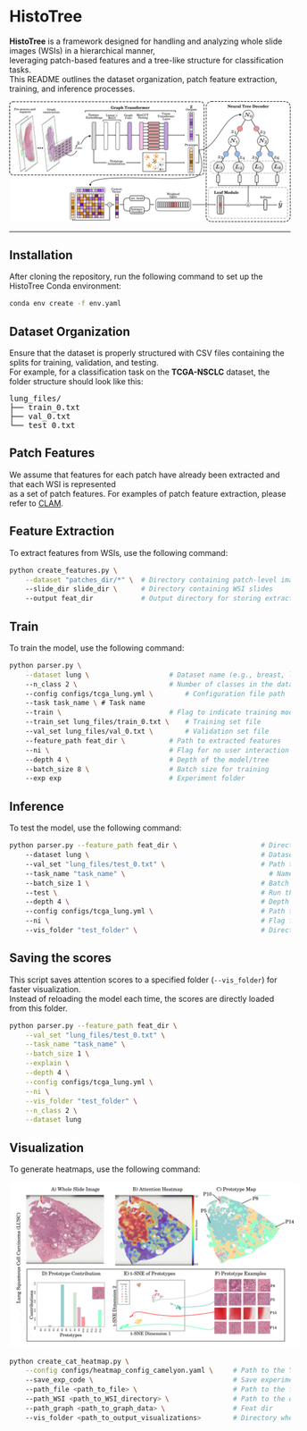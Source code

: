 # **HistoTree**

**HistoTree** is a framework designed for handling and analyzing whole slide images (WSIs) in a hierarchical manner,  
 leveraging patch-based features and a tree-like structure for classification tasks.  
 This README outlines the dataset organization, patch feature extraction, training, and inference processes.


<img src="histotree.png" alt="HistoTree Framework" width="1000">

---
## **Installation**
After cloning the repository, run the following command to set up the HistoTree Conda environment:
```bash
conda env create -f env.yaml
```

## **Dataset Organization**
Ensure that the dataset is properly structured with CSV files containing the splits for training, validation, and testing.   
For example, for a classification task on the **TCGA-NSCLC** dataset, the folder structure should look like this:  

<pre>
lung_files/
├── train_0.txt
├── val_0.txt
└── test_0.txt
</pre>

## **Patch Features**
We assume that features for each patch have already been extracted and that each WSI is represented  
as a set of patch features. For examples of patch feature extraction, please refer to [CLAM](https://github.com/mahmoodlab/CLAM).


## **Feature Extraction**

To extract features from WSIs, use the following command:

```bash
python create_features.py \
    --dataset "patches_dir/*" \  # Directory containing patch-level images
    --slide_dir slide_dir \      # Directory containing WSI slides
    --output feat_dir            # Output directory for storing extracted features

```
## Train

To train the model, use the following command:

```bash
python parser.py \
    --dataset lung \            		# Dataset name (e.g., breast, lung, rcc)
    --n_class 2 \                 		# Number of classes in the dataset
    --config configs/tcga_lung.yml \  		# Configuration file path
    --task task_name \ # Task name
    --train \                    		# Flag to indicate training mode
    --train_set lung_files/train_0.txt \  	# Training set file
    --val_set lung_files/val_0.txt \      	# Validation set file
    --feature_path feat_dir \     		# Path to extracted features
    --ni \                        		# Flag for no user interaction (optional)
    --depth 4 \                   		# Depth of the model/tree
    --batch_size 8 \              		# Batch size for training
    --exp exp                    		# Experiment folder
```

## Inference

To test the model, use the following command:

```bash
python parser.py --feature_path feat_dir \                     # Directory containing feature files
    --dataset lung \                                           # Dataset name (e.g., breast, lung, rcc)
    --val_set "lung_files/test_0.txt" \                        # Path to the test set file
    --task_name "task_name" \                                    # Name of the task to execute
    --batch_size 1 \                                           # Batch size for testing
    --test \                                                   # Run the script in test mode
    --depth 4 \                                                # Depth of the model/tree
    --config configs/tcga_lung.yml \                           # Path to the configuration file
    --ni \                                                     # Flag for no user interaction (optional)
    --vis_folder "test_folder" \                               # Directory for saving visualization outputs
```


## Saving the scores

This script saves attention scores to a specified folder (`--vis_folder`) for faster visualization.  
Instead of reloading the model each time, the scores are directly loaded from this folder.



```bash
python parser.py --feature_path feat_dir \
    --val_set "lung_files/test_0.txt" \
    --task_name "task_name" \
    --batch_size 1 \
    --explain \
    --depth 4 \
    --config configs/tcga_lung.yml \
    --ni \
    --vis_folder "test_folder" \
    --n_class 2 \
    --dataset lung
```


## Visualization

To generate heatmaps, use the following command:  


<img src="lung_example.png" alt="HistoTree Framework" style="background-color: white; padding: 10px; border-radius: 5px; width: 500px;">  


```bash
python create_cat_heatmap.py \
    --config configs/heatmap_config_camelyon.yaml \  	# Path to the YAML configuration file for the heatmap generation
    --save_exp_code \                               	# Save experimental code for reproducibility
    --path_file <path_to_file> \                    	# Path to the file containing the images we want to generate attentiion and prototype maps for
    --path_WSI <path_to_WSI_directory> \            	# Path to the directory containing WSIs
    --path_graph <path_to_graph_data> \             	# Feat dir
    --vis_folder <path_to_output_visualizations>    	# Directory where scores are saved

```









